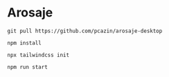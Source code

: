 # Arosaje 

``git pull https://github.com/pcazin/arosaje-desktop``

``npm install``

``npx tailwindcss init``

 ``npm run start``